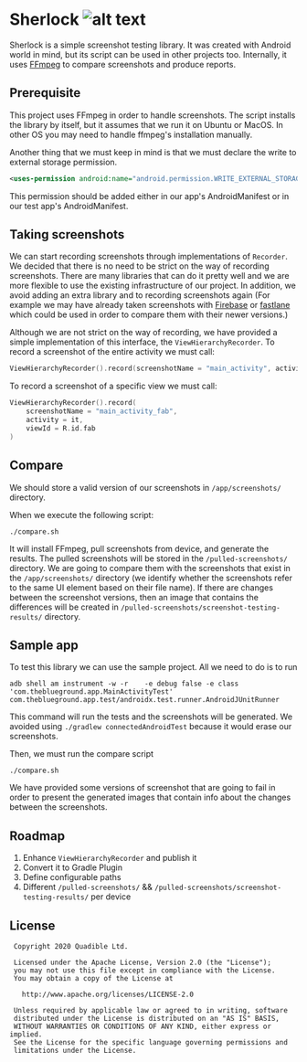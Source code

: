 # Sherlock ![alt text](http://3.bp.blogspot.com/_lUAe0fBqoG4/TA-Fau6_KiI/AAAAAAAAAD0/ufl5dxU4A_A/s1600/brunocb-sherlock-holmes-tux-5975.png)
Sherlock is a simple screenshot testing library. It was created with Android world in mind, but its
script can be used in other projects too. Internally, it uses [FFmpeg](https://www.ffmpeg.org/) to 
compare screenshots and produce reports. 

## Prerequisite
This project uses FFmpeg in order to handle screenshots. The script  installs the library by itself,
but it assumes that we run it on Ubuntu or MacOS. In other OS you may need to handle ffmpeg's 
installation manually.

Another thing that we must keep in mind is that we must declare the write to external storage 
permission. 
```xml
<uses-permission android:name="android.permission.WRITE_EXTERNAL_STORAGE" />
```
This permission should be added either in our app's AndroidManifest or in our test app's AndroidManifest.

## Taking screenshots
We can start recording screenshots through implementations of `Recorder`. We decided that there is
no need to be strict on the way of recording screenshots. There are many libraries that can do it
pretty well and we are more flexible to use the existing infrastructure of our project. In addition, 
we avoid adding an extra library and to recording screenshots again (For example we may have already
taken screenshots with [Firebase](https://firebase.google.com/docs/test-lab/android/test-screenshots) or [fastlane](https://docs.fastlane.tools/getting-started/android/screenshots/) 
which could be used in order to compare them with their newer versions.) 

Although we are not strict on the way of recording, we have provided a simple implementation of this
interface, the `ViewHierarchyRecorder`. To record a screenshot of the entire activity we must call:
```kotlin
ViewHierarchyRecorder().record(screenshotName = "main_activity", activity = it)
``` 
To record a screenshot of a specific view we must call:
```kotlin
ViewHierarchyRecorder().record(
    screenshotName = "main_activity_fab",
    activity = it,
    viewId = R.id.fab
)
``` 

## Compare
We should store a valid version of our screenshots in `/app/screenshots/` directory. 

When we execute the following script:
```shell script
./compare.sh
```
It will install FFmpeg, pull screenshots from device, and generate the results. The pulled 
screenshots will be stored in the `/pulled-screenshots/` directory. We are going to compare them
with the screenshots that exist in the `/app/screenshots/` directory (we identify whether the 
screenshots refer to the same UI element based on their file name). If there are changes between the 
screenshot versions, then an image that contains the differences will be created in 
`/pulled-screenshots/screenshot-testing-results/` directory.

## Sample app 
To test this library we can use the sample project. All we need to do is to run 
```shell script
adb shell am instrument -w -r    -e debug false -e class 'com.theblueground.app.MainActivityTest' com.theblueground.app.test/androidx.test.runner.AndroidJUnitRunner
```
This command will run the tests and the screenshots will be generated. We avoided using 
`./gradlew connectedAndroidTest` because it would erase our screenshots.

Then, we must run the compare script 
```shell script
./compare.sh
```
We have provided some versions of screenshot that are going to fail in order to present the generated
images that contain info about the changes between the screenshots.

## Roadmap
1. Enhance `ViewHierarchyRecorder` and publish it
2. Convert it to Gradle Plugin
3. Define configurable paths
4. Different `/pulled-screenshots/` && `/pulled-screenshots/screenshot-testing-results/` per device

## License
```
 Copyright 2020 Quadible Ltd.
 
 Licensed under the Apache License, Version 2.0 (the "License");
 you may not use this file except in compliance with the License.
 You may obtain a copy of the License at
 
   http://www.apache.org/licenses/LICENSE-2.0
 
 Unless required by applicable law or agreed to in writing, software
 distributed under the License is distributed on an "AS IS" BASIS,
 WITHOUT WARRANTIES OR CONDITIONS OF ANY KIND, either express or implied.
 See the License for the specific language governing permissions and
 limitations under the License.
```

